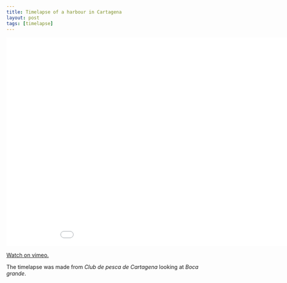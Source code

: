 ```yaml
---
title: Timelapse of a harbour in Cartagena
layout: post
tags: [timelapse]
---
```


<iframe src="//player.vimeo.com/video/107424781" width="970" height="546" frameborder="0" webkitallowfullscreen mozallowfullscreen allowfullscreen></iframe> <p><a href="http://vimeo.com/107424781">Watch on vimeo.</a></p>

The timelapse was made from *Club de pesca de Cartagena* looking at *Boca grande*.
